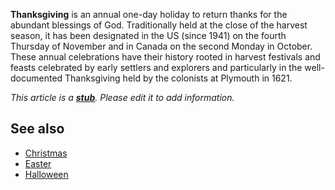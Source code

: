 **Thanksgiving** is an annual one-day holiday to return thanks for
the abundant blessings of God. Traditionally held at the close of
the harvest season, it has been designated in the US (since 1941)
on the fourth Thursday of November and in Canada on the second
Monday in October. These annual celebrations have their history
rooted in harvest festivals and feasts celebrated by early settlers
and explorers and particularly in the well-documented Thanksgiving
held by the colonists at Plymouth in 1621.

*This article is a **[stub](http://www.theopedia.com/Category:Theopedia_stubs "Category:Theopedia stubs")**. Please edit it to add information.*
## See also

-   [Christmas](Christmas "Christmas")
-   [Easter](Easter "Easter")
-   [Halloween](Halloween "Halloween")



